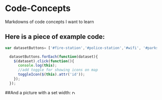 # Code-Concepts
Markdowns of code concepts I want to learn

## Here is a piece of example code:

```javascript
var datasetButtons= ['#fire-station','#police-station','#wifi', '#parks'];

  datasetButtons.forEach(function(dataset){
    $(dataset).click(function(){
      console.log(this);
      //add toggle for showing icons on map
      toggleIcon($(this).attr('id'));
    });
  });
```

##And a picture with a set width:
<img src="http://images.media-allrecipes.com/userphotos/250x250/2836485.jpg" alt="Drawing" width="10px"/>
  
